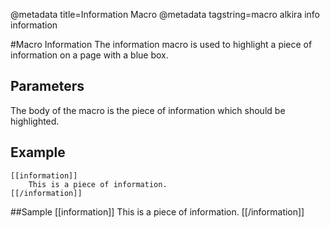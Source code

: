 @metadata title=Information Macro
@metadata tagstring=macro alkira info information


#Macro Information
The information macro is used to highlight a piece of information on a page with a blue box.


## Parameters

The body of the macro is the piece of information which should be highlighted.

## Example

    [[information]]
        This is a piece of information.
    [[/information]]


##Sample
[[information]]
This is a piece of information.
[[/information]]
